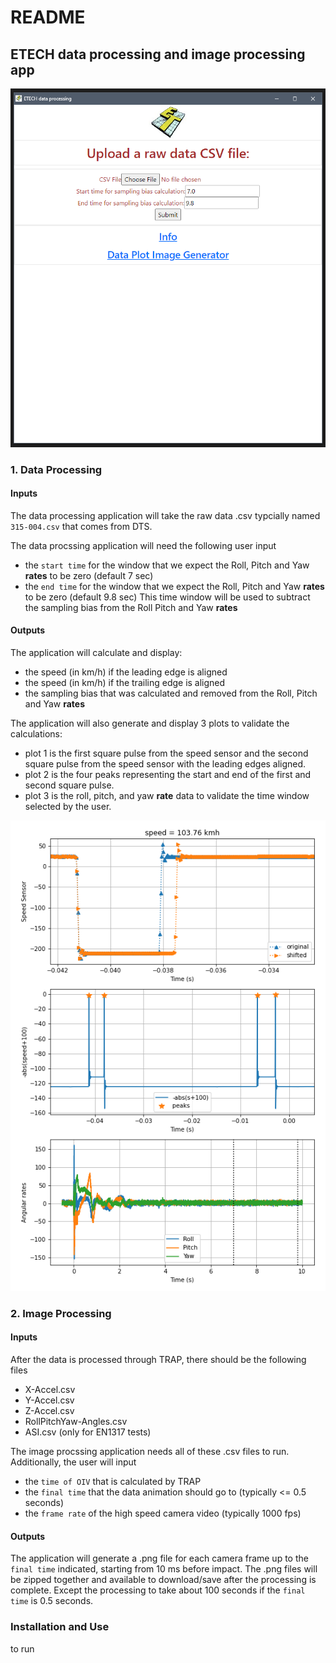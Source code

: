 # README

## ETECH data processing and image processing app

![Screenshot](static/images/screenshot.PNG) 


### 1. Data Processing

#### Inputs

The data processing application will take the raw data .csv typcially named `315-004.csv` that comes from DTS.

The data procssing application will need the following user input 
* the `start time` for the window that we expect the Roll, Pitch and Yaw **rates** to be zero (default 7 sec)
* the `end time` for the window that we expect the Roll, Pitch and Yaw **rates** to be zero (default 9.8 sec)
This time window will be used to subtract the sampling bias from the Roll Pitch and Yaw **rates**


#### Outputs

The application will calculate and display:
* the speed (in km/h) if the leading edge is aligned
* the speed (in km/h) if the trailing edge is aligned
* the sampling bias that was calculated and removed from the Roll, Pitch and Yaw **rates**

The application will also generate and display 3 plots to validate the calculations:
* plot 1 is the first square pulse from the speed sensor and the second square pulse from the speed sensor with the leading edges aligned.
* plot 2 is the four peaks representing the start and end of the first and second square pulse. 
* plot 3 is the roll, pitch, and yaw **rate** data to validate the time window selected by the user.

![Screenshot](static/images/plots_screenshot.PNG)

### 2. Image Processing

#### Inputs

After the data is processed through TRAP, there should be the following files 
* X-Accel.csv 
* Y-Accel.csv 
* Z-Accel.csv 
* RollPitchYaw-Angles.csv
* ASI.csv (only for EN1317 tests)

The image procssing application needs all of these .csv files to run.
Additionally, the user will input 
* the `time of OIV` that is calculated by TRAP
* the `final time` that the data animation should go to (typically <= 0.5 seconds)
* the `frame rate` of the high speed camera video (typically 1000 fps)


#### Outputs

The application will generate a .png file for each camera frame up to the `final time` indicated, starting from 10 ms before impact.
The .png files will be zipped together and available to download/save after the processing is complete.
Except the processing to take about 100 seconds if the `final time` is 0.5 seconds.




### Installation and Use

to run
